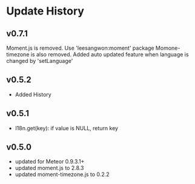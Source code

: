 # Update History

## v0.7.1
  Moment.js is removed. Use 'leesangwon:moment' package
  Momone-timezone is also removed.
  Added auto updated feature when language is changed by 'setLanguage'
  
## v0.5.2  

* Added History

## v0.5.1

* I18n.get(key): if value is NULL, return key

## v0.5.0  

* updated for Meteor 0.9.3.1+  
* updated moment.js to 2.8.3  
* updated moment-timezone.js to 0.2.2
